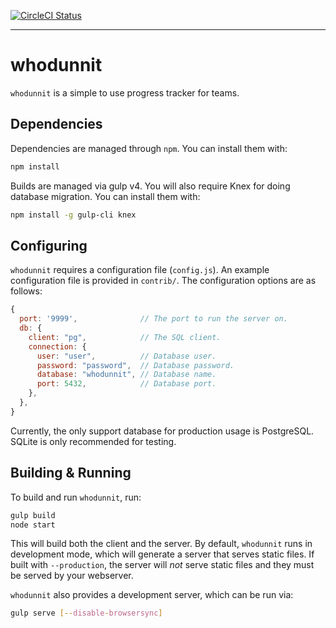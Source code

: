 [![CircleCI Status][cibadge]][ci]

---
# whodunnit

`whodunnit` is a simple to use progress tracker for teams.


## Dependencies

Dependencies are managed through `npm`. You can install them with:

```sh
npm install
```

Builds are managed via gulp v4. You will also require Knex for doing database
migration. You can install them with:

```sh
npm install -g gulp-cli knex
```


## Configuring

`whodunnit` requires a configuration file (`config.js`). An example
configuration file is provided in `contrib/`. The configuration options are as
follows:

```javascript
{
  port: '9999',              // The port to run the server on.
  db: {
    client: "pg",            // The SQL client.
    connection: {
      user: "user",          // Database user.
      password: "password",  // Database password.
      database: "whodunnit", // Database name.
      port: 5432,            // Database port.
    },
  },
}
```

Currently, the only support database for production usage is PostgreSQL. SQLite
is only recommended for testing.


## Building & Running

To build and run `whodunnit`, run:

```sh
gulp build
node start
```

This will build both the client and the server. By default, `whodunnit` runs in
development mode, which will generate a server that serves static files. If
built with `--production`, the server will *not* serve static files and they
must be served by your webserver.

`whodunnit` also provides a development server, which can be run via:

```sh
gulp serve [--disable-browsersync]
```


[ci]: https://circleci.com/gh/brennie/whodunnit
[cibadge]: https://circleci.com/gh/brennie/whodunnit.svg?circle-token=79d3093a43479aedda674bd51377c3ea32e0a90d
[browsersync]: https://www.browsersync.io/

